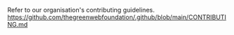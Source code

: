 Refer to our organisation's contributing guidelines.
https://github.com/thegreenwebfoundation/.github/blob/main/CONTRIBUTING.md
